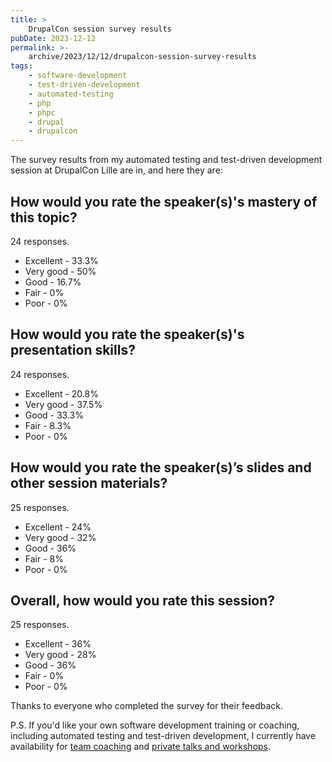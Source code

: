 ```yaml
---
title: >
    DrupalCon session survey results
pubDate: 2023-12-12
permalink: >-
    archive/2023/12/12/drupalcon-session-survey-results
tags:
    - software-development
    - test-driven-development
    - automated-testing
    - php
    - phpc
    - drupal
    - drupalcon
---
```


The survey results from my automated testing and test-driven development session at DrupalCon Lille are in, and here they are:

## How would you rate the speaker(s)'s mastery of this topic?

24 responses.

* Excellent - 33.3%
* Very good - 50%
* Good - 16.7%
* Fair - 0%
* Poor - 0%

## How would you rate the speaker(s)'s presentation skills?

24 responses.

* Excellent - 20.8%
* Very good - 37.5%
* Good - 33.3%
* Fair - 8.3%
* Poor - 0%

## How would you rate the speaker(s)’s slides and other session materials?

25 responses.

* Excellent - 24%
* Very good - 32%
* Good - 36%
* Fair - 8%
* Poor - 0%

## Overall, how would you rate this session?

25 responses.

* Excellent - 36%
* Very good - 28%
* Good - 36%
* Fair - 0%
* Poor - 0%

Thanks to everyone who completed the survey for their feedback.

P.S. If you'd like your own software development training or coaching, including automated testing and test-driven development, I currently have availability for [team coaching] and [private talks and workshops][workshops].

[team coaching]: {{site.url}}/team-coaching
[workshops]: {{site.url}}/pricing
